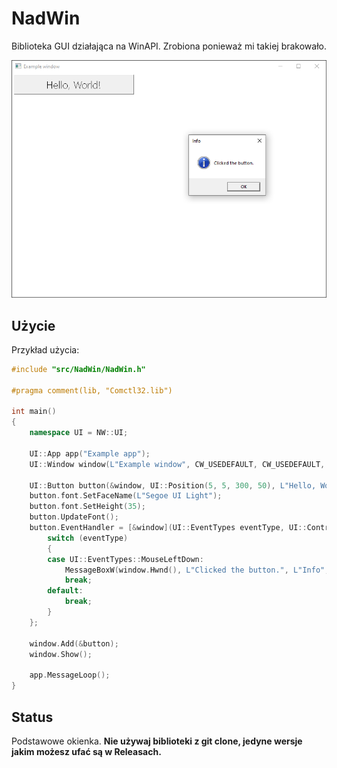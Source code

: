 # NadWin

Biblioteka GUI działająca na WinAPI. Zrobiona ponieważ mi takiej brakowało.

![Example](./screen.png)

## Użycie

Przykład użycia:

```cpp
#include "src/NadWin/NadWin.h"

#pragma comment(lib, "Comctl32.lib")

int main()
{
    namespace UI = NW::UI;

    UI::App app("Example app");
    UI::Window window(L"Example window", CW_USEDEFAULT, CW_USEDEFAULT, 800, 600);
    
    UI::Button button(&window, UI::Position(5, 5, 300, 50), L"Hello, World!");
    button.font.SetFaceName(L"Segoe UI Light");
    button.font.SetHeight(35);
    button.UpdateFont();
    button.EventHandler = [&window](UI::EventTypes eventType, UI::ControlEventInfo* eventInfo) {
        switch (eventType)
        {
        case UI::EventTypes::MouseLeftDown:
            MessageBoxW(window.Hwnd(), L"Clicked the button.", L"Info", MB_OK | MB_ICONINFORMATION);
            break;
        default:
            break;
        }
    };

    window.Add(&button);
    window.Show();

    app.MessageLoop();
}
```

## Status

Podstawowe okienka.
**Nie używaj biblioteki z git clone, jedyne wersje jakim możesz ufać są w Releasach.**
